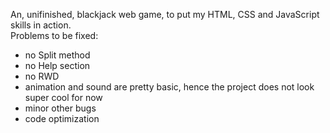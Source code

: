 An, unifinished, blackjack web game, to put my HTML, CSS and JavaScript skills in action.<br>
Problems to be fixed:
- no Split method
- no Help section
- no RWD
- animation and sound are pretty basic, hence the project does not look super cool for now
- minor other bugs
- code optimization
